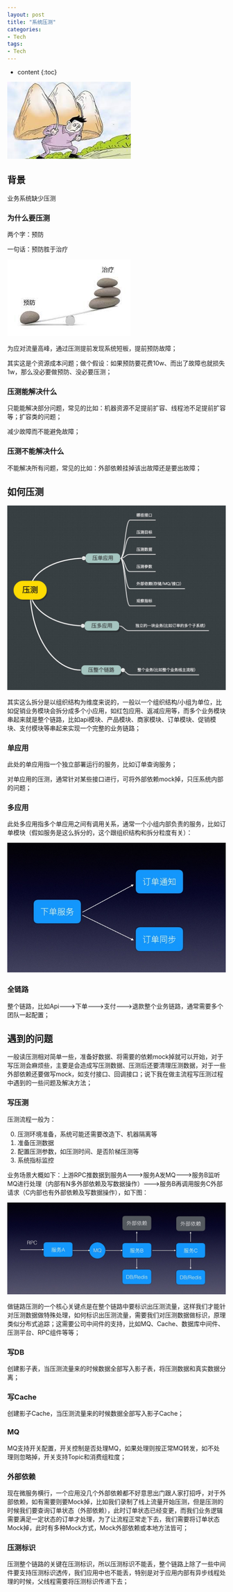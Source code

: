 ```yaml
---
layout: post
title: "系统压测"
categories: 
- Tech
tags:
- Tech
---
```


* content
{:toc}

![stree-testing](/css/pics/2019-08-01-stress-testing.jpeg)

## 背景

业务系统缺少压测

### 为什么要压测

两个字：预防

一句话：预防胜于治疗

![stree-testing-why](/css/pics/2019-08-01-stress-testing-why.jpeg)

为应对流量高峰，通过压测提前发现系统短板，提前预防故障；

其实这是个资源成本问题；做个假设：如果预防要花费10w、而出了故障也就损失1w，那么没必要做预防、没必要压测；

### 压测能解决什么

只能能解决部分问题，常见的比如：机器资源不足提前扩容、线程池不足提前扩容等；扩容类的问题；

减少故障而不能避免故障；

### 压测不能解决什么

不能解决所有问题，常见的比如：外部依赖挂掉该出故障还是要出故障；

## 如何压测

![stree-testing-how](/css/pics/2019-08-01-stress-testing-how.png)

其实这么拆分是以组织结构为维度来说的，一般以一个组织结构/小组为单位，比如促销业务模块会拆分成多个小应用，如红包应用、返减应用等，而多个业务模块串起来就是整个链路，比如api模块、产品模块、商家模块、订单模块、促销模块、支付模块等串起来实现一个完整的业务链路；

### 单应用

此处的单应用指一个独立部署运行的服务，比如订单查询服务；

对单应用的压测，通常针对某些接口进行，可将外部依赖mock掉，只压系统内部的问题；

### 多应用

此处多应用指多个单应用之间有调用关系，通常一个小组内部负责的服务，比如订单模块（假如服务是这么拆分的，这个跟组织结构和拆分粒度有关）：

![stree-testing-multi](/css/pics/2019-08-01-stress-testing-multi.png)

### 全链路

整个链路，比如Api--->下单--->支付--->退款整个业务链路，通常需要多个团队一起配置；

## 遇到的问题

一般读压测相对简单一些，准备好数据、将需要的依赖mock掉就可以开始，对于写压测会麻烦些，主要是会造成写压测数据、压测后还要清理压测数据，对于一些外部依赖还要做写mock，如支付接口、回调接口；说下我在做主流程写压测过程中遇到的一些问题及解决方法；

### 写压测

压测流程一般为：

0. 压测环境准备，系统可能还需要改造下、机器隔离等
1. 准备压测数据
2. 配置压测参数，如压测时间、是否阶梯压测等
3. 系统指标监控

业务场景大概如下：上游RPC推数据到服务A--->服务A发MQ--->服务B监听MQ进行处理（内部有N多外部依赖及写数据操作）--->服务B再调用服务C外部请求（C内部也有外部依赖及写数据操作），如下图：

![stree-testing-us](/css/pics/2019-08-01-stress-testing-us.png)

做链路压测的一个核心关键点是在整个链路中要标识出压测流量，这样我们才能针对压测数据做特殊处理，如何标识出压测流量，需要我们对压测数据做标识，原理类似分布式追踪；这需要公司中间件的支持，比如MQ、Cache、数据库中间件、压测平台、RPC组件等等；

### 写DB

创建影子表，当压测流量来的时候数据全部写入影子表，将压测数据和真实数据分离；

### 写Cache

创建影子Cache，当压测流量来的时候数据全部写入影子Cache；

### MQ

MQ支持开关配置，开关控制是否处理MQ，如果处理则按正常MQ转发，如不处理则忽略掉，开关支持Topic和消费组粒度；

### 外部依赖

现在微服务横行，一个应用没几个外部依赖都不好意思出门跟人家打招呼，对于外部依赖，如有需要则要Mock掉，比如我们录制了线上流量开始压测，但是压测的时候我们要查询订单状态（外部依赖），此时订单状态已经变更，而我们业务逻辑需要满足一定状态的订单才处理，为了让流程正常走下去，我们需要将订单状态Mock掉，此时有多种Mock方式，Mock外部依赖或本地方法皆可；

### 压测标识

压测整个链路的关键在压测标识，所以压测标识不能丢，整个链路上除了一些中间件要支持压测标识透传，我们应用中也不能丢，特别是对于应用内部有异步线程处理的时候，父线程需要将压测标识传递下去；


